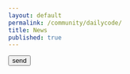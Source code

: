 ```yaml
---
layout: default
permalink: /community/dailycode/
title: News
published: true
---
```

<!--div class='search-box'>Search</div-->
<script>
    async function send(){
        const s = {
            "submission": {
                "email":"website@email",
                "correct": true,
                "answer":"ok"
            }
        }

        const settings = {
            method: 'POST',
            headers: {
                Accept: 'application/json',
                'Content-Type': 'application/json',
                'Access-Control-Allow-Origin': '*'
            },
            body: JSON.stringify(s)
        };
        
        try {
            let fetchResponse = await fetch(`https://code-challenge.gigalixirapp.com/api/submissions`, settings);
            let data = await fetchResponse.json();
            console.log(data);
        } catch (e) {
            return e;
        }    

    }
</script>
<div class='content-wrap'>
	<input type="button" value="send" onclick="send()">
</div>
